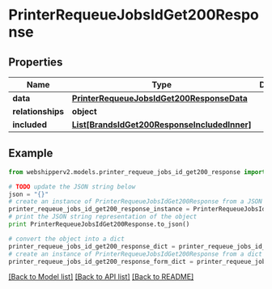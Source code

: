 # PrinterRequeueJobsIdGet200Response


## Properties
Name | Type | Description | Notes
------------ | ------------- | ------------- | -------------
**data** | [**PrinterRequeueJobsIdGet200ResponseData**](PrinterRequeueJobsIdGet200ResponseData.md) |  | [optional] 
**relationships** | **object** |  | [optional] 
**included** | [**List[BrandsIdGet200ResponseIncludedInner]**](BrandsIdGet200ResponseIncludedInner.md) |  | [optional] 

## Example

```python
from webshipperv2.models.printer_requeue_jobs_id_get200_response import PrinterRequeueJobsIdGet200Response

# TODO update the JSON string below
json = "{}"
# create an instance of PrinterRequeueJobsIdGet200Response from a JSON string
printer_requeue_jobs_id_get200_response_instance = PrinterRequeueJobsIdGet200Response.from_json(json)
# print the JSON string representation of the object
print PrinterRequeueJobsIdGet200Response.to_json()

# convert the object into a dict
printer_requeue_jobs_id_get200_response_dict = printer_requeue_jobs_id_get200_response_instance.to_dict()
# create an instance of PrinterRequeueJobsIdGet200Response from a dict
printer_requeue_jobs_id_get200_response_form_dict = printer_requeue_jobs_id_get200_response.from_dict(printer_requeue_jobs_id_get200_response_dict)
```
[[Back to Model list]](../README.md#documentation-for-models) [[Back to API list]](../README.md#documentation-for-api-endpoints) [[Back to README]](../README.md)


